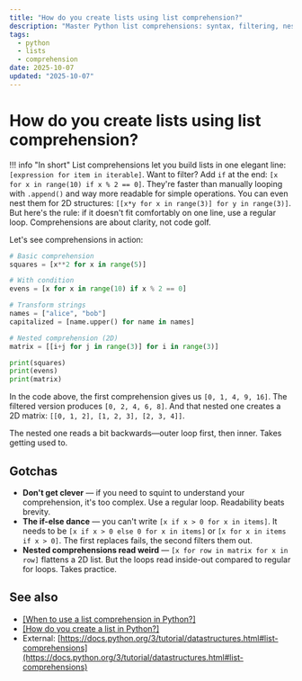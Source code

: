 ```yaml
---
title: "How do you create lists using list comprehension?"
description: "Master Python list comprehensions: syntax, filtering, nested loops, and when this concise pattern beats traditional loops."
tags:
  - python
  - lists
  - comprehension
date: 2025-10-07
updated: "2025-10-07"
---
```


# How do you create lists using list comprehension?

<!-- more -->

!!! info "In short"
    List comprehensions let you build lists in one elegant line: `[expression for item in iterable]`. Want to filter? Add `if` at the end: `[x for x in range(10) if x % 2 == 0]`. They're faster than manually looping with `.append()` and way more readable for simple operations. You can even nest them for 2D structures: `[[x*y for x in range(3)] for y in range(3)]`. But here's the rule: if it doesn't fit comfortably on one line, use a regular loop. Comprehensions are about clarity, not code golf.

Let's see comprehensions in action:

```python
# Basic comprehension
squares = [x**2 for x in range(5)]

# With condition
evens = [x for x in range(10) if x % 2 == 0]

# Transform strings
names = ["alice", "bob"]
capitalized = [name.upper() for name in names]

# Nested comprehension (2D)
matrix = [[i+j for j in range(3)] for i in range(3)]

print(squares)
print(evens)
print(matrix)
```

In the code above, the first comprehension gives us `[0, 1, 4, 9, 16]`. The filtered version produces `[0, 2, 4, 6, 8]`. And that nested one creates a 2D matrix: `[[0, 1, 2], [1, 2, 3], [2, 3, 4]]`.

The nested one reads a bit backwards—outer loop first, then inner. Takes getting used to.

## Gotchas

* **Don't get clever** — if you need to squint to understand your comprehension, it's too complex. Use a regular loop. Readability beats brevity.
* **The if-else dance** — you can't write `[x if x > 0 for x in items]`. It needs to be `[x if x > 0 else 0 for x in items]` or `[x for x in items if x > 0]`. The first replaces fails, the second filters them out.
* **Nested comprehensions read weird** — `[x for row in matrix for x in row]` flattens a 2D list. But the loops read inside-out compared to regular for loops. Takes practice.

## See also

* [[When to use a list comprehension in Python?]](./when-to-use-list-comprehension-in-python.md)
* [[How do you create a list in Python?]](./how-to-create-list-in-python.md)
* External: [https://docs.python.org/3/tutorial/datastructures.html#list-comprehensions](https://docs.python.org/3/tutorial/datastructures.html#list-comprehensions)

<script type="application/ld+json">
{
  "@context": "https://schema.org",
  "@type": "FAQPage",
  "mainEntity": [{
    "@type": "Question",
    "name": "How do you create lists using list comprehension?",
    "acceptedAnswer": {
      "@type": "Answer",
      "text": "List comprehensions let you build lists in one elegant line: [expression for item in iterable]. Want to filter? Add if at the end: [x for x in range(10) if x % 2 == 0]. They're faster than manually looping with .append() and way more readable for simple operations. You can even nest them for 2D structures: [[x*y for x in range(3)] for y in range(3)]. But here's the rule: if it doesn't fit comfortably on one line, use a regular loop. Comprehensions are about clarity, not code golf."
    }
  }]
}
</script>
